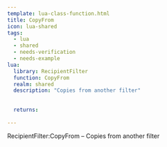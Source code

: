 ```yaml
---
template: lua-class-function.html
title: CopyFrom
icon: lua-shared
tags:
  - lua
  - shared
  - needs-verification
  - needs-example
lua:
  library: RecipientFilter
  function: CopyFrom
  realm: shared
  description: "Copies from another filter"
  
  
  returns:
    
---
```


<div class="lua__search__keywords">
RecipientFilter:CopyFrom &#x2013; Copies from another filter
</div>
